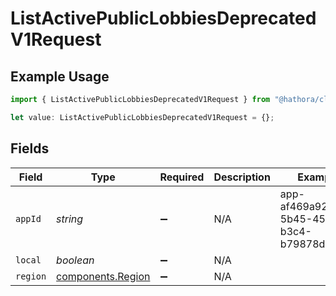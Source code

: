 # ListActivePublicLobbiesDeprecatedV1Request

## Example Usage

```typescript
import { ListActivePublicLobbiesDeprecatedV1Request } from "@hathora/cloud-sdk-typescript/models/operations";

let value: ListActivePublicLobbiesDeprecatedV1Request = {};
```

## Fields

| Field                                                  | Type                                                   | Required                                               | Description                                            | Example                                                |
| ------------------------------------------------------ | ------------------------------------------------------ | ------------------------------------------------------ | ------------------------------------------------------ | ------------------------------------------------------ |
| `appId`                                                | *string*                                               | :heavy_minus_sign:                                     | N/A                                                    | app-af469a92-5b45-4565-b3c4-b79878de67d2               |
| `local`                                                | *boolean*                                              | :heavy_minus_sign:                                     | N/A                                                    |                                                        |
| `region`                                               | [components.Region](../../models/components/region.md) | :heavy_minus_sign:                                     | N/A                                                    |                                                        |